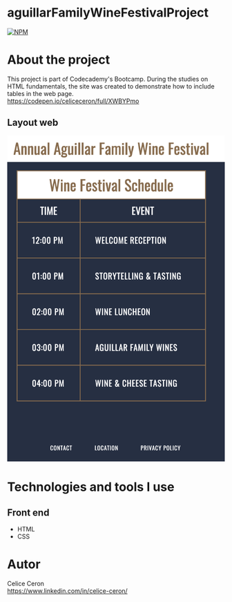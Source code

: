 # aguillarFamilyWineFestivalProject
[![NPM](https://img.shields.io/npm/l/react)](https://github.com/celiceceron/aguillarFamilyWineFestivalProject/blob/master/LICENCE)

# About the project
This project is part of Codecademy's Bootcamp.
During the studies on HTML fundamentals, the site was created to demonstrate how to include tables in the web page.<br>
https://codepen.io/celiceceron/full/XWBYPmo

## Layout web
![Web 1](https://github.com/celiceceron/aguillarFamilyWineFestivalProject/blob/e17da35aec2639212210c4ad0893e58e4ede2d69/webPage.png)


# Technologies and tools I use
## Front end
- HTML
- CSS 

# Autor
Celice Ceron <br>
https://www.linkedin.com/in/celice-ceron/
